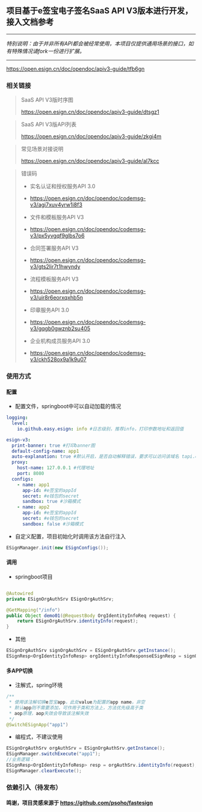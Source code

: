 ## 项目基于e签宝电子签名SaaS API V3版本进行开发，接入文档参考

***
_特别说明：由于并非所有API都会被经常使用，本项目仅提供通用场景的接口，如有特殊情况请fork一份进行扩展。_
***

https://open.esign.cn/doc/opendoc/apiv3-guide/tfb6gn

### 相关链接

> SaaS API V3版时序图
>
> https://open.esign.cn/doc/opendoc/apiv3-guide/dtsgz1

> SaaS API V3版API列表
>
> https://open.esign.cn/doc/opendoc/apiv3-guide/zkgi4m

> 常见场景对接说明
>
> https://open.esign.cn/doc/opendoc/apiv3-guide/al7kcc

> 错误码
>
>+ 实名认证和授权服务API 3.0
>- https://open.esign.cn/doc/opendoc/codemsg-v3/agi7xuv4yrw1i8f3
>+ 文件和模板服务API V3
>- https://open.esign.cn/doc/opendoc/codemsg-v3/px5yvgqf9glbs7o6
>+ 合同签署服务API V3
>- https://open.esign.cn/doc/opendoc/codemsg-v3/gts2lir7t1hwyndy
>+ 流程模板服务API V3
>- https://open.esign.cn/doc/opendoc/codemsg-v3/uir8r6eorxqxhb5n
>+ 印章服务API 3.0
>- https://open.esign.cn/doc/opendoc/codemsg-v3/gqgb0gwznb2su405
>+ 企业机构成员服务API 3.0
>- https://open.esign.cn/doc/opendoc/codemsg-v3/ckh528ox9a1k9u07

### 使用方式

#### 配置
- 配置文件，springboot中可以自动加载的情况

```yaml
logging:
  level:
    io.github.easy.esign: info #日志级别，推荐info，打印参数地址和返回值

esign-v3:
  print-banner: true #打印banner图
  default-config-name: app1
  auto-explanation: true #默认开启，是否自动解释错误，要求可以访问该域名 tapi.esign.cn
  proxy:
    host-name: 127.0.0.1 #代理地址
    port: 8080
  configs:
    - name: app1
      app-id: #e签宝的appId
      secret: #e钱包的secret
      sandbox: true #沙箱模式
    - name: app2
      app-id: #e签宝的appId
      secret: #e钱包的secret
      sandbox: false #沙箱模式
```

- 自定义配置，项目初始化时调用该方法自行注入

```java
ESignManager.init(new ESignConfigs());
```
#### 调用
- springboot项目

```java

@Autowired
private ESignOrgAuthSrv ESignOrgAuthSrv;

@GetMapping("/info")
public Object demo01(@RequestBody OrgIdentityInfoReq request) {
    return ESignOrgAuthSrv.identityInfo(request);
}
```

- 其他

``` java
ESignOrgAuthSrv signOrgAuthSrv = ESignOrgAuthSrv.getInstance();
ESignResp<OrgIdentityInfoResp> orgIdentityInfoResponseESignResp = signOrgAuthSrv.identityInfo(orgIdentityInfoReq);
```

#### 多APP切换
- 注解式，spring环境

```java
/**
 * 使用该注解切换e签宝app，此处value为配置的app name，非空
 * 默认app则不需要添加，可作用于类和方法上，方法优先级高于类
 * aop原理，aop失效会导致该注解失效
 */
@SwitchESignApp("app1")
```

- 编程式，不建议使用

```java
ESignOrgAuthSrv orgAuthSrv = ESignOrgAuthSrv.getInstance();
ESignManager.switchExecute("app1");
//业务逻辑：
ESignResp<OrgIdentityInfoResp> resp = orgAuthSrv.identityInfo(request);
ESignManager.clearExecute();
```

### 依赖引入（待发布）

>
>

#### 鸣谢，项目灵感来源于 https://github.com/psoho/fastesign